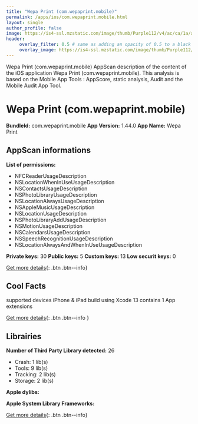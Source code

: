 ```yaml
---
title: "Wepa Print (com.wepaprint.mobile)"
permalink: /apps/ios/com.wepaprint.mobile.html
layout: single
author_profile: false
image: https://is4-ssl.mzstatic.com/image/thumb/Purple112/v4/ac/ca/1a/acca1ab6-48ba-69b5-3c75-da777ca9c8df/AppIcon-1x_U007emarketing-0-7-0-0-85-220.png/512x512bb.jpg
header: 
     overlay_filter: 0.5 # same as adding an opacity of 0.5 to a black background
     overlay_image: https://is4-ssl.mzstatic.com/image/thumb/Purple112/v4/ac/ca/1a/acca1ab6-48ba-69b5-3c75-da777ca9c8df/AppIcon-1x_U007emarketing-0-7-0-0-85-220.png/512x512bb.jpg
---
```

Wepa Print (com.wepaprint.mobile) AppScan description of the content of the iOS application Wepa Print (com.wepaprint.mobile). This analysis is based on the Mobile App Tools : AppScore, static analysis, Audit and the Mobile Audit App Tool.

# Wepa Print (com.wepaprint.mobile)

**BundleId:** com.wepaprint.mobile
**App Version:** 1.44.0
**App Name:** Wepa Print


## AppScan informations 

**List of permissions:** 
- NFCReaderUsageDescription
- NSLocationWhenInUseUsageDescription
- NSContactsUsageDescription
- NSPhotoLibraryUsageDescription
- NSLocationAlwaysUsageDescription
- NSAppleMusicUsageDescription
- NSLocationUsageDescription
- NSPhotoLibraryAddUsageDescription
- NSMotionUsageDescription
- NSCalendarsUsageDescription
- NSSpeechRecognitionUsageDescription
- NSLocationAlwaysAndWhenInUseUsageDescription
  
  
**Private keys:** 30
**Public keys:** 5
**Custom keys:** 13
**Low securit keys:** 0
  
[Get more details](/pricing.html){: .btn .btn--info}

## Cool Facts

supported devices iPhone & iPad
build using Xcode 13
contains 1 App extensions
  
[Get more details](/pricing.html){: .btn .btn--info }

## Librairies 
**Number of Third Party Library detected:** 26
- Crash: 1 lib(s)
- Tools: 9 lib(s)
- Tracking: 2 lib(s)
- Storage: 2 lib(s)


**Apple dylibs:**


**Apple System Library Frameworks:**


  
[Get more details](/pricing.html){: .btn .btn--info}

